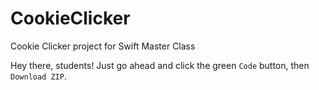 # CookieClicker
Cookie Clicker project for Swift Master Class

Hey there, students! Just go ahead and click the green `Code` button, then `Download ZIP`.
